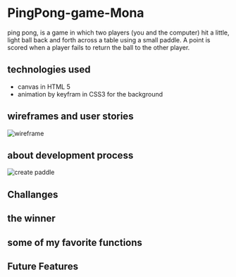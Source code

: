 # PingPong-game-Mona
ping pong, is a game in which two players (you and the computer) hit a little, light ball back and forth across a table using a small paddle. A point is scored when a player fails to return the ball to the other player.



## technologies used
* canvas in HTML 5
* animation by keyfram in CSS3 for the background 

## wireframes and user stories

![wireframe](https://files.slack.com/files-pri/T0351JZQ0-F01S47LN0R5/img_20210325_205034.jpg)

## about development process


![create paddle](https://files.slack.com/files-pri/T0351JZQ0-F01SXK1KY01/img_20210326_174651.jpg)



## Challanges


## the winner


## some of my favorite functions


## Future Features
